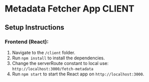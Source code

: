 # Metadata Fetcher App CLIENT

## Setup Instructions

### Frontend (React):
1. Navigate to the `/client` folder.
2. Run `npm install` to install the dependencies.
3. Change the serverRoute constant to local use: `http://localhost:3000/fetch-metadata`
4. Run `npm start` to start the React app on `http://localhost:3000`.
